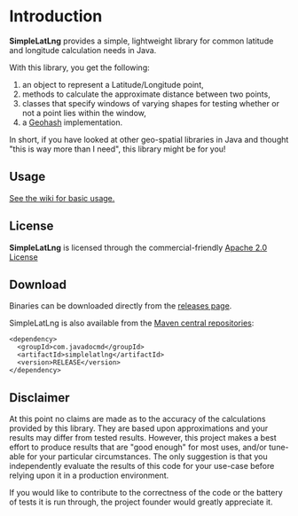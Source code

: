 # Introduction

**SimpleLatLng** provides a simple, lightweight library for common latitude and longitude calculation needs in Java.

With this library, you get the following:

1. an object to represent a Latitude/Longitude point,
1. methods to calculate the approximate distance between two points,
1. classes that specify windows of varying shapes for testing whether or not a point lies within the window,
1. a [Geohash](http://en.wikipedia.org/wiki/Geohash) implementation.

In short, if you have looked at other geo-spatial libraries in Java and thought "this is way more than I need", this library might be for you!

## Usage

[See the wiki for basic usage.](https://github.com/JavadocMD/simplelatlng/wiki)

## License

**SimpleLatLng** is licensed through the commercial-friendly [Apache 2.0 License](http://www.apache.org/licenses/LICENSE-2.0)

## Download

Binaries can be downloaded directly from the [releases page](http://github.com/JavadocMD/simplelatlng/releases).

SimpleLatLng is also available from the [Maven central repositories](http://search.maven.org/#search%7Cga%7C1%7Cg%3A%22com.javadocmd%22%20AND%20a%3A%22simplelatlng%22):

```
<dependency>
  <groupId>com.javadocmd</groupId>
  <artifactId>simplelatlng</artifactId>
  <version>RELEASE</version>
</dependency>
```

## Disclaimer

At this point no claims are made as to the accuracy of the calculations
provided by this library. They are based upon approximations and your
results may differ from tested results. However, this project makes a best
effort to produce results that are "good enough" for most uses, and/or
tune-able for your particular circumstances. The only suggestion is that
you independently evaluate the results of this code for your use-case
before relying upon it in a production environment.

If you would like to contribute to the correctness of the code or the
battery of tests it is run through, the project founder would greatly
appreciate it.
